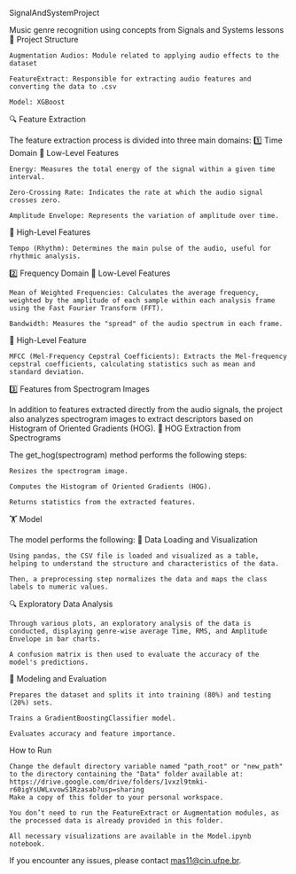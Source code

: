 SignalAndSystemProject

Music genre recognition using concepts from Signals and Systems lessons
📂 Project Structure

    Augmentation Audios: Module related to applying audio effects to the dataset

    FeatureExtract: Responsible for extracting audio features and converting the data to .csv

    Model: XGBoost

🔍 Feature Extraction

The feature extraction process is divided into three main domains:
1️⃣ Time Domain
🔹 Low-Level Features

    Energy: Measures the total energy of the signal within a given time interval.

    Zero-Crossing Rate: Indicates the rate at which the audio signal crosses zero.

    Amplitude Envelope: Represents the variation of amplitude over time.

🔹 High-Level Features

    Tempo (Rhythm): Determines the main pulse of the audio, useful for rhythmic analysis.

2️⃣ Frequency Domain
🔹 Low-Level Features

    Mean of Weighted Frequencies: Calculates the average frequency, weighted by the amplitude of each sample within each analysis frame using the Fast Fourier Transform (FFT).

    Bandwidth: Measures the "spread" of the audio spectrum in each frame.

🔹 High-Level Feature

    MFCC (Mel-Frequency Cepstral Coefficients): Extracts the Mel-frequency cepstral coefficients, calculating statistics such as mean and standard deviation.

3️⃣ Features from Spectrogram Images

In addition to features extracted directly from the audio signals, the project also analyzes spectrogram images to extract descriptors based on Histogram of Oriented Gradients (HOG).
🔹 HOG Extraction from Spectrograms

The get_hog(spectrogram) method performs the following steps:

    Resizes the spectrogram image.

    Computes the Histogram of Oriented Gradients (HOG).

    Returns statistics from the extracted features.

🏋️ Model

The model performs the following:
🎲 Data Loading and Visualization

    Using pandas, the CSV file is loaded and visualized as a table, helping to understand the structure and characteristics of the data.

    Then, a preprocessing step normalizes the data and maps the class labels to numeric values.

🔍 Exploratory Data Analysis

    Through various plots, an exploratory analysis of the data is conducted, displaying genre-wise average Time, RMS, and Amplitude Envelope in bar charts.

    A confusion matrix is then used to evaluate the accuracy of the model's predictions.

🤖 Modeling and Evaluation

    Prepares the dataset and splits it into training (80%) and testing (20%) sets.

    Trains a GradientBoostingClassifier model.

    Evaluates accuracy and feature importance.

How to Run

    Change the default directory variable named "path_root" or "new_path" to the directory containing the "Data" folder available at:
    https://drive.google.com/drive/folders/1vxzl9tmki-r60igYsUWLxvowS1Rzasab?usp=sharing
    Make a copy of this folder to your personal workspace.

    You don’t need to run the FeatureExtract or Augmentation modules, as the processed data is already provided in this folder.

    All necessary visualizations are available in the Model.ipynb notebook.

If you encounter any issues, please contact mas11@cin.ufpe.br.
